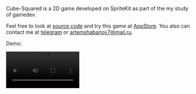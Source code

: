 Cube-Squared is a 2D game developed on SpriteKit as part of the my study of gamedev.

Feel free to look at [source code](https://github.com/artemiiShabanov/Cube-Squared) and try this game at [AppStore](https://github.com/artemiiShabanov/Cube-Squared).
You also can contact me at [telegram](https://t.me/artemiishabanov) or artemshabanov7@mail.ru.

Demo:

<video src="https://user-images.githubusercontent.com/22852361/229124417-b14fd868-67be-4253-87b7-f78fb273ba17.mp4" controls="controls" style="max-width: 200px;">
</video>

